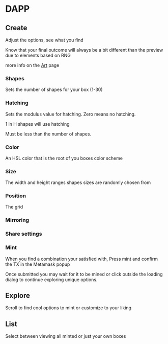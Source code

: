 # DAPP

## Create
Adjust the options, see what you find

Know that your final outcome will always be a bit different than the preview due to elements based on RNG

more info on the [Art](./art) page

### Shapes
Sets the number of shapes for your box (1-30)

### Hatching
Sets the modulus value for hatching. Zero means no hatching.

1 in H shapes will use hatching

Must be less than the number of shapes.

### Color
An HSL color that is the root of you boxes color scheme

### Size 
The width and height ranges shapes sizes are randomly chosen from

### Position 
The grid

### Mirroring
### Share settings

### Mint
When you find a combination your satisfied with, Press mint and confirm the TX in the Metamask popup

Once submitted you may wait for it to be mined or click outside the loading dialog to continue exploring unique options.

## Explore
Scroll to find cool options to mint or customize to your liking

## List
Select between viewing all minted or just your own boxes
